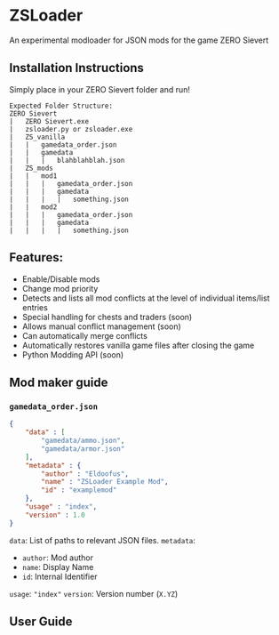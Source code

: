 # ZSLoader

An experimental modloader for JSON mods for the game ZERO Sievert

## Installation Instructions

Simply place in your ZERO Sievert folder and run!

```
Expected Folder Structure:
ZERO Sievert
|   ZERO Sievert.exe
|   zsloader.py or zsloader.exe
|   ZS_vanilla
|   |   gamedata_order.json
|   |   gamedata
|   |   |   blahblahblah.json
|   ZS_mods
|   |   mod1
|   |   |   gamedata_order.json
|   |   |   gamedata
|   |   |   |   something.json
|   |   mod2
|   |   |   gamedata_order.json
|   |   |   gamedata
|   |   |   |   something.json
```

## Features:

* Enable/Disable mods
* Change mod priority
* Detects and lists all mod conflicts at the level of individual items/list entries
* Special handling for chests and traders (soon)
* Allows manual conflict management (soon)
* Can automatically merge conflicts
* Automatically restores vanilla game files after closing the game
* Python Modding API (soon)

## Mod maker guide

### `gamedata_order.json`

```json
{
    "data" : [
        "gamedata/ammo.json",
        "gamedata/armor.json"
    ],
    "metadata" : {
        "author" : "Eldoofus",
        "name" : "ZSLoader Example Mod",
        "id" : "examplemod"
    },
    "usage" : "index",
    "version" : 1.0
}
```

`data`: List of paths to relevant JSON files.
`metadata`:
* `author`: Mod author
* `name`: Display Name
* `id`: Internal Identifier

`usage`: `"index"`
`version`: Version number (`X.YZ`)

## User Guide